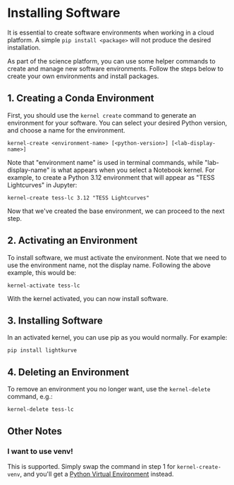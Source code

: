 # Installing Software

It is essential to create software environments when working in a cloud platform. A simple `pip install <package>` will not produce the desired installation.

As part of the science platform, you can use some helper commands to create and manage new software environments. Follow the steps below to create your own environments and install packages.

## 1. Creating a Conda Environment

First, you should use the `kernel create` command to generate an environment for your software. You can select your desired Python version, and choose a name for the environment.

`kernel-create <environment-name> [<python-version>] [<lab-display-name>]`

Note that "environment name" is used in terminal commands, while "lab-display-name" is what appears when you select a Notebook kernel. For example, to create a Python 3.12 environment that will appear as "TESS Lightcurves" in Jupyter:

`kernel-create tess-lc 3.12 "TESS Lightcurves"`

Now that we've created the base environment, we can proceed to the next step.

## 2. Activating an Environment

To install software, we must activate the environment. Note that we need to use the environment name, not the display name. Following the above example, this would be:

`kernel-activate tess-lc`

With the kernel activated, you can now install software.

## 3. Installing Software

In an activated kernel, you can use pip as you would normally. For example:

`pip install lightkurve`


## 4. Deleting an Environment

To remove an environment you no longer want, use the `kernel-delete` command, e.g.:

`kernel-delete tess-lc`


## Other Notes
### I want to use venv!
This is supported. Simply swap the command in step 1 for `kernel-create-venv`, and you'll get a [Python Virtual Environment](https://docs.python.org/3/library/venv.html) instead.